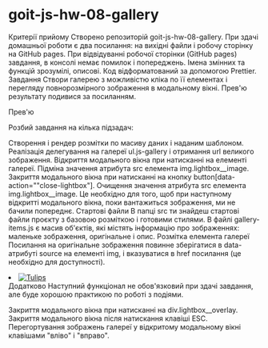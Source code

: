 # goit-js-hw-08-gallery

Критерії прийому
Створено репозиторій goit-js-hw-08-gallery.
При здачі домашньої роботи є два посилання: на вихідні файли і робочу сторінку на GitHub pages.
При відвідуванні робочої сторінки (GitHub pages) завдання, в консолі немає помилок і попереджень.
Імена змінних та функцій зрозумілі, описові.
Код відформатований за допомогою Prettier.
Завдання
Створи галерею з можливістю кліка по її елементах і перегляду повнорозмірного зображення в модальному вікні. Прев'ю результату подивися за посиланням.

Прев'ю

Розбий завдання на кілька підзадач:

Створення і рендер розмітки по масиву даних і наданим шаблоном.
Реалізація делегування на галереї ul.js-gallery і отримання url великого зображення.
Відкриття модального вікна при натисканні на елементі галереї.
Підміна значення атрибута src елемента img.lightbox__image.
Закриття модального вікна при натисканні на кнопку button[data-action=""close-lightbox"].
Очищення значення атрибута src елемента img.lightbox__image. Це необхідно   для того, щоб при наступному відкритті модального вікна, поки вантажиться   зображення, ми не бачили попереднє.
Стартові файли
В папці src ти знайдеш стартові файли проєкту з базовою розміткою і   готовими стилями.
В файлі gallery-items.js є масив об'єктів, які   містять інформацію про зображеннях: маленьке зображення, оригінальне і   опис.
Розмітка елемента галереї
Посилання на оригінальне зображення повинне зберігатися в data-атрибуті source на елементі img, і вказуватися в href посилання (це необхідно для доступності).

<li class="gallery__item">
  <a
    class="gallery__link"
    href="https://cdn.pixabay.com/photo/2010/12/13/10/13/tulips-2546_1280.jpg"
  >
    <img
      class="gallery__image"
      src="https://cdn.pixabay.com/photo/2010/12/13/10/13/tulips-2546__340.jpg"
      data-source="https://cdn.pixabay.com/photo/2010/12/13/10/13/tulips-2546_1280.jpg"
      alt="Tulips"
    />
  </a>
</li>
Додатково
Наступний функціонал не обов'язковий при здачі завдання, але буде хорошою практикою по роботі з подіями.

Закриття модального вікна при натисканні на div.lightbox__overlay.
Закриття модального вікна після натискання клавіші ESC.
Перегортування зображень галереї у відкритому модальному вікні клавішами "вліво"   і "вправо".